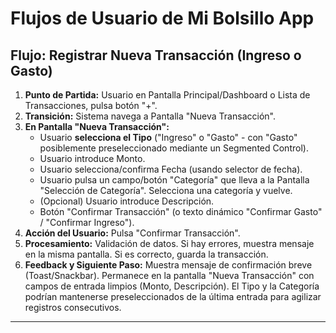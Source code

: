 # Flujos de Usuario de Mi Bolsillo App

## Flujo: Registrar Nueva Transacción (Ingreso o Gasto)

1.  **Punto de Partida:** Usuario en Pantalla Principal/Dashboard o Lista de Transacciones, pulsa botón "+".
2.  **Transición:** Sistema navega a Pantalla "Nueva Transacción".
3.  **En Pantalla "Nueva Transacción":**
    * Usuario **selecciona el Tipo** ("Ingreso" o "Gasto" - con "Gasto" posiblemente preseleccionado mediante un Segmented Control).
    * Usuario introduce Monto.
    * Usuario selecciona/confirma Fecha (usando selector de fecha).
    * Usuario pulsa un campo/botón "Categoría" que lleva a la Pantalla "Selección de Categoría". Selecciona una categoría y vuelve.
    * (Opcional) Usuario introduce Descripción.
    * Botón "Confirmar Transacción" (o texto dinámico "Confirmar Gasto" / "Confirmar Ingreso").
4.  **Acción del Usuario:** Pulsa "Confirmar Transacción".
5.  **Procesamiento:** Validación de datos. Si hay errores, muestra mensaje en la misma pantalla. Si es correcto, guarda la transacción.
6.  **Feedback y Siguiente Paso:** Muestra mensaje de confirmación breve (Toast/Snackbar). Permanece en la pantalla "Nueva Transacción" con campos de entrada limpios (Monto, Descripción). El Tipo y la Categoría podrían mantenerse preseleccionados de la última entrada para agilizar registros consecutivos.

---

